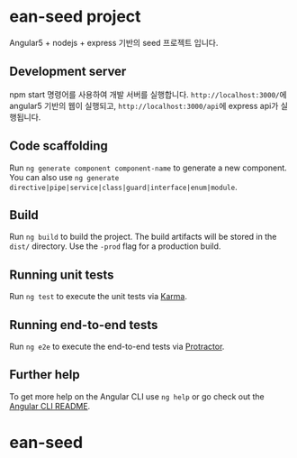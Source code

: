 # ean-seed project

Angular5 + nodejs + express 기반의 seed 프로젝트 입니다.

## Development server

npm start 명령어를 사용하여 개발 서버를 실행합니다.
`http://localhost:3000/`에 angular5 기반의 웹이 실행되고, `http://localhost:3000/api`에 express api가 실행됩니다.

## Code scaffolding

Run `ng generate component component-name` to generate a new component. You can also use `ng generate directive|pipe|service|class|guard|interface|enum|module`.

## Build

Run `ng build` to build the project. The build artifacts will be stored in the `dist/` directory. Use the `-prod` flag for a production build.

## Running unit tests

Run `ng test` to execute the unit tests via [Karma](https://karma-runner.github.io).

## Running end-to-end tests

Run `ng e2e` to execute the end-to-end tests via [Protractor](http://www.protractortest.org/).

## Further help

To get more help on the Angular CLI use `ng help` or go check out the [Angular CLI README](https://github.com/angular/angular-cli/blob/master/README.md).
# ean-seed
